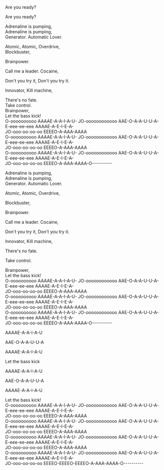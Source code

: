 Are you ready?  
   
Are you ready?  
  
Adrenaline is pumping,  
Adrenaline is pumping,  
Generator. Automatic Lover.  
  
Atomic, Atomic, Overdrive,  
Blockbuster,  
  
Brainpower.  
  
Call me a leader. Cocaine,  
  
Don't you try it, Don't you try it.  
  
Innovator, Kill machine,  
  
There's no fate.  
Take control.  
Brainpower,  
Let the bass kick!  
O-oooooooooo AAAAE-A-A-I-A-U- JO-oooooooooooo AAE-O-A-A-U-U-A- E-eee-ee-eee AAAAE-A-E-I-E-A-  
JO-ooo-oo-oo-oo EEEEO-A-AAA-AAAA  
O-oooooooooo AAAAE-A-A-I-A-U- JO-oooooooooooo AAE-O-A-A-U-U-A- E-eee-ee-eee AAAAE-A-E-I-E-A-  
JO-ooo-oo-oo-oo EEEEO-A-AAA-AAAA  
O-oooooooooo AAAAE-A-A-I-A-U- JO-oooooooooooo AAE-O-A-A-U-U-A- E-eee-ee-eee AAAAE-A-E-I-E-A-  
JO-ooo-oo-oo-oo EEEEO-A-AAA-AAAA-O----------  
  
Adrenaline is pumping,  
Adrenaline is pumping,  
Generator. Automatic Lover.  
  
Atomic, Atomic, Overdrive,  
  
Blockbuster,  
  
Brainpower.  
  
Call me a leader. Cocaine,  
  
Don't you try it, Don't you try it.  
  
Innovator, Kill machine,  
  
There's no fate.  
  
Take control.  
  
Brainpower,  
Let the bass kick!  
O-oooooooooo AAAAE-A-A-I-A-U- JO-oooooooooooo AAE-O-A-A-U-U-A- E-eee-ee-eee AAAAE-A-E-I-E-A-  
JO-ooo-oo-oo-oo EEEEO-A-AAA-AAAA  
O-oooooooooo AAAAE-A-A-I-A-U- JO-oooooooooooo AAE-O-A-A-U-U-A- E-eee-ee-eee AAAAE-A-E-I-E-A-  
JO-ooo-oo-oo-oo EEEEO-A-AAA-AAAA  
O-oooooooooo AAAAE-A-A-I-A-U- JO-oooooooooooo AAE-O-A-A-U-U-A- E-eee-ee-eee AAAAE-A-E-I-E-A-  
JO-ooo-oo-oo-oo EEEEO-A-AAA-AAAA-O----------  
  
AAAAE-A-A-I-A-U   
  
AAE-O-A-A-U-U-A  
   
AAAAE-A-A-I-A-U   
  
Let the bass kick   
   
AAAAE-A-A-I-A-U  
  
AAE-O-A-A-U-U-A  
  
AAAAE-A-A-I-A-U  
  
Let the bass kick!   
O-oooooooooo AAAAE-A-A-I-A-U- JO-oooooooooooo AAE-O-A-A-U-U-A- E-eee-ee-eee AAAAE-A-E-I-E-A-  
JO-ooo-oo-oo-oo EEEEO-A-AAA-AAAA  
O-oooooooooo AAAAE-A-A-I-A-U- JO-oooooooooooo AAE-O-A-A-U-U-A- E-eee-ee-eee AAAAE-A-E-I-E-A-  
JO-ooo-oo-oo-oo EEEEO-A-AAA-AAAA  
O-oooooooooo AAAAE-A-A-I-A-U- JO-oooooooooooo AAE-O-A-A-U-U-A- E-eee-ee-eee AAAAE-A-E-I-E-A-  
JO-ooo-oo-oo-oo EEEEO-A-AAA-AAAA  
O-oooooooooo AAAAE-A-A-I-A-U- JO-oooooooooooo AAE-O-A-A-U-U-A- E-eee-ee-eee AAAAE-A-E-I-E-A-   
JO-ooo-oo-oo-oo EEEEO-EEEEO-EEEEO-A-AAA-AAAA-O----------  